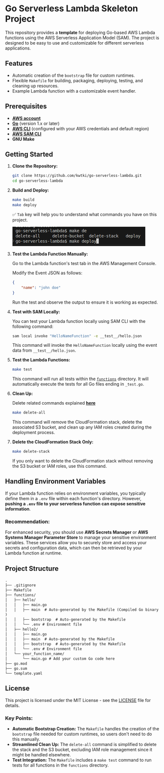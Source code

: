 # Go Serverless Lambda Skeleton Project

This repository provides a **template** for deploying Go-based AWS Lambda functions using the AWS Serverless Application Model (SAM). The project is designed to be easy to use and customizable for different serverless applications.

## Features
- Automatic creation of the `bootstrap` file for custom runtimes.
- Flexible `Makefile` for building, packaging, deploying, testing, and cleaning up resources.
- Example Lambda function with a customizable event handler.

## Prerequisites
- **[AWS account][aws_account]**
- **[Go][golang]** (version 1.x or later)
- **[AWS CLI][aws_cli]** (configured with your AWS credentials and default region)
- **[AWS SAM CLI][aws_sam]**
- **GNU Make**

## Getting Started

1. **Clone the Repository:**
   ```bash
   git clone https://github.com/kwtki/go-serverless-lambda.git
   cd go-serverless-lambda
   ```

2. **Build and Deploy:**

   ```bash
   make build
   make deploy
   ```

   ✅ `Tab` key will help you to understand what commands you have on this project.
   
   ![alt text][see_commands]

3. **Test the Lambda Function Manually:**

   Go to the Lambda function's test tab in the AWS Management Console.

   Modify the Event JSON as follows:

   ```json
   {
       "name": "john doe"
   }
   ```

   Run the test and observe the output to ensure it is working as expected.

4. **Test with SAM Locally:**

   You can test your Lambda function locally using SAM CLI with the following command:

   ```bash
   sam local invoke "HelloNameFunction" -e __test__/hello.json
   ```

   This command will invoke the `HelloNameFunction` locally using the event data from `__test__/hello.json`.

5. **Test the Lambda Functions:**
   ```bash
   make test
   ```

   This command will run all tests within the [`functions`](/functions/) directory. It will automatically execute the tests for all Go files ending in `_test.go`.

6. **Clean Up:**

   Delete related commands explained **[here][delete_commands]**

   ```bash
   make delete-all
   ```

   This command will remove the CloudFormation stack, delete the associated S3 bucket, and clean up any IAM roles created during the deployment process.

7. **Delete the CloudFormation Stack Only:**
   ```bash
   make delete-stack
   ```

   If you only want to delete the CloudFormation stack without removing the S3 bucket or IAM roles, use this command.

## Handling Environment Variables
If your Lambda function relies on environment variables, you typically define them in a `.env` file within each function's directory. However, **pushing a `.env` file to your serverless function can expose sensitive information**. 

### **Recommendation:**
For enhanced security, you should use **AWS Secrets Manager** or **AWS Systems Manager Parameter Store** to manage your sensitive environment variables. These services allow you to securely store and access your secrets and configuration data, which can then be retrieved by your Lambda function at runtime.

## Project Structure
```plaintext
.
├── .gitignore
├── Makefile
├── functions/
│   ├── hello/
│   │   ├── main.go
│   │   ├── main  # Auto-generated by the Makefile (Compiled Go binary )
│   │   ├── bootstrap  # Auto-generated by the Makefile
│   │   └── .env # Environment file
│   ├── hello2/
│   │   ├── main.go
│   │   ├── main  # Auto-generated by the Makefile
│   │   ├── bootstrap  # Auto-generated by the Makefile
│   │   └── .env # Environment file
│   └── your_function_name/
│       └── main.go # Add your custom Go code here
├── go.mod
├── go.sum
└── template.yaml
```

## License
This project is licensed under the MIT License - see the [LICENSE](LICENSE) file for details.

### Key Points:

- **Automatic Bootstrap Creation:** The `Makefile` handles the creation of the `bootstrap` file needed for custom runtimes, so users don't need to do this manually.
- **Streamlined Clean Up:** The `delete-all` command is simplified to delete the stack and the S3 bucket, excluding IAM role management since it might be handled elsewhere.
- **Test Integration:** The `Makefile` includes a `make test` command to run tests for all functions in the `functions` directory.

[aws_account]: https://aws.amazon.com/
[golang]: https://go.dev/doc/install
[aws_cli]: https://docs.aws.amazon.com/cli/latest/userguide/getting-started-install.html#:r2b:-trigger
[aws_sam]: https://docs.aws.amazon.com/serverless-application-model/latest/developerguide/install-sam-cli.html#:r2a:

[see_commands]: ./images/see_commands.png
[delete_commands]: ./how-to-delete.md